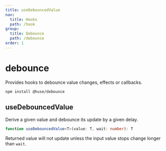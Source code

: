 ```yaml
---
title: useDebouncedValue
nav:
  title: Hooks
  path: /hook
group:
  title: Debounce
  path: /debounce
order: 1
---
```


# debounce

Provides hooks to debounce value changes, effects or callbacks.

```shell
npm install @huse/debounce
```

## useDebouncedValue

Derive a given value and debounce its update by a given delay.

```typescript
function useDebouncedValue<T>(value: T, wait: number): T
```

Returned value will not update unless the input value stops change longer than `wait`.

<code src="./demo/useDebouncedValue.tsx">




